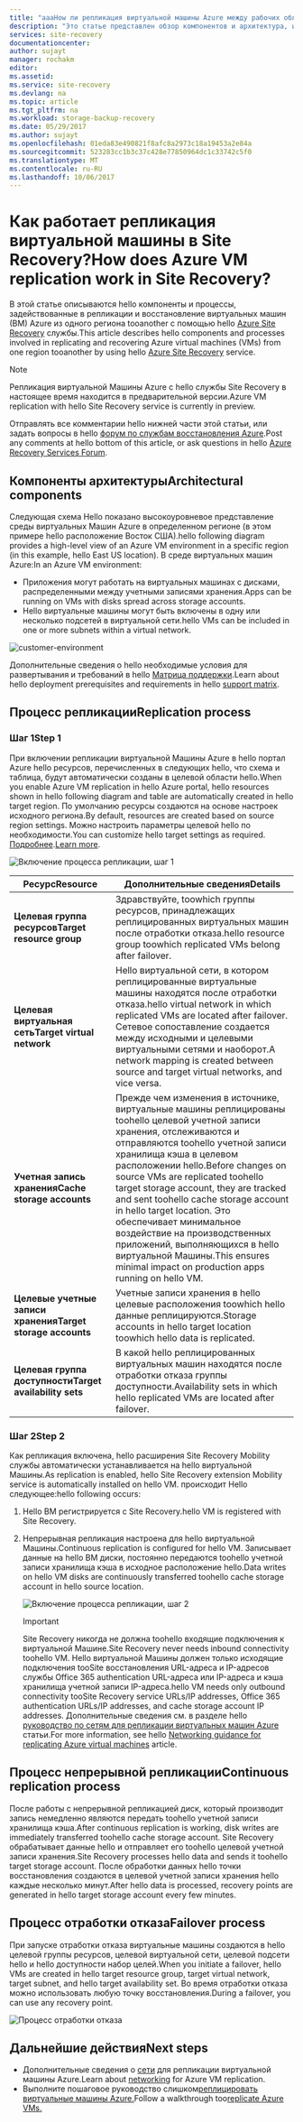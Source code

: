 ```yaml
---
title: "aaaHow ли репликация виртуальной машины Azure между рабочих областей Azure в Azure Site Recovery?  | Документация Майкрософт"
description: "Это статье представлен обзор компонентов и архитектура, используемая при репликации между регионами Azure с помощью службы Azure Site Recovery hello виртуальных машинах Azure."
services: site-recovery
documentationcenter: 
author: sujayt
manager: rochakm
editor: 
ms.assetid: 
ms.service: site-recovery
ms.devlang: na
ms.topic: article
ms.tgt_pltfrm: na
ms.workload: storage-backup-recovery
ms.date: 05/29/2017
ms.author: sujayt
ms.openlocfilehash: 01eda83e490821f8afc8a2973c18a19453a2e84a
ms.sourcegitcommit: 523283cc1b3c37c428e77850964dc1c33742c5f0
ms.translationtype: MT
ms.contentlocale: ru-RU
ms.lasthandoff: 10/06/2017
---
```

# <a name="how-does-azure-vm-replication-work-in-site-recovery"></a><span data-ttu-id="f8e10-104">Как работает репликация виртуальной машины в Site Recovery?</span><span class="sxs-lookup"><span data-stu-id="f8e10-104">How does Azure VM replication work in Site Recovery?</span></span>


<span data-ttu-id="f8e10-105">В этой статье описываются hello компоненты и процессы, задействованные в репликации и восстановление виртуальных машин (ВМ) Azure из одного региона tooanother с помощью hello [Azure Site Recovery](site-recovery-overview.md) службы.</span><span class="sxs-lookup"><span data-stu-id="f8e10-105">This article describes hello components and processes involved in replicating and recovering Azure virtual machines (VMs) from one region tooanother by using hello [Azure Site Recovery](site-recovery-overview.md) service.</span></span>

>[!NOTE]
><span data-ttu-id="f8e10-106">Репликация виртуальной Машины Azure с hello службы Site Recovery в настоящее время находится в предварительной версии.</span><span class="sxs-lookup"><span data-stu-id="f8e10-106">Azure VM replication with hello Site Recovery service is currently in preview.</span></span>

<span data-ttu-id="f8e10-107">Отправлять все комментарии hello нижней части этой статьи, или задать вопросы в hello [форум по службам восстановления Azure](https://social.msdn.microsoft.com/forums/azure/home?forum=hypervrecovmgr).</span><span class="sxs-lookup"><span data-stu-id="f8e10-107">Post any comments at hello bottom of this article, or ask questions in hello [Azure Recovery Services Forum](https://social.msdn.microsoft.com/forums/azure/home?forum=hypervrecovmgr).</span></span>

## <a name="architectural-components"></a><span data-ttu-id="f8e10-108">Компоненты архитектуры</span><span class="sxs-lookup"><span data-stu-id="f8e10-108">Architectural components</span></span>

<span data-ttu-id="f8e10-109">Следующая схема Hello показано высокоуровневое представление среды виртуальных Машин Azure в определенном регионе (в этом примере hello расположение Восток США).</span><span class="sxs-lookup"><span data-stu-id="f8e10-109">hello following diagram provides a high-level view of an Azure VM environment in a specific region (in this example, hello East US location).</span></span> <span data-ttu-id="f8e10-110">В среде виртуальных машин Azure:</span><span class="sxs-lookup"><span data-stu-id="f8e10-110">In an Azure VM environment:</span></span>
- <span data-ttu-id="f8e10-111">Приложения могут работать на виртуальных машинах с дисками, распределенными между учетными записями хранения.</span><span class="sxs-lookup"><span data-stu-id="f8e10-111">Apps can be running on VMs with disks spread across storage accounts.</span></span>
- <span data-ttu-id="f8e10-112">Hello виртуальные машины могут быть включены в одну или несколько подсетей в виртуальной сети.</span><span class="sxs-lookup"><span data-stu-id="f8e10-112">hello VMs can be included in one or more subnets within a virtual network.</span></span>

![customer-environment](./media/site-recovery-azure-to-azure-architecture/source-environment.png)

<span data-ttu-id="f8e10-114">Дополнительные сведения о hello необходимые условия для развертывания и требований в hello [Матрица поддержки](site-recovery-support-matrix-azure-to-azure.md).</span><span class="sxs-lookup"><span data-stu-id="f8e10-114">Learn about hello deployment prerequisites and requirements in hello [support matrix](site-recovery-support-matrix-azure-to-azure.md).</span></span>

## <a name="replication-process"></a><span data-ttu-id="f8e10-115">Процесс репликации</span><span class="sxs-lookup"><span data-stu-id="f8e10-115">Replication process</span></span>

### <a name="step-1"></a><span data-ttu-id="f8e10-116">Шаг 1</span><span class="sxs-lookup"><span data-stu-id="f8e10-116">Step 1</span></span>

<span data-ttu-id="f8e10-117">При включении репликации виртуальной Машины Azure в hello портал Azure hello ресурсов, перечисленных в следующих hello, что схема и таблица, будут автоматически созданы в целевой области hello.</span><span class="sxs-lookup"><span data-stu-id="f8e10-117">When you enable Azure VM replication in hello Azure portal, hello resources shown in hello following diagram and table are automatically created in hello target region.</span></span> <span data-ttu-id="f8e10-118">По умолчанию ресурсы создаются на основе настроек исходного региона.</span><span class="sxs-lookup"><span data-stu-id="f8e10-118">By default, resources are created based on source region settings.</span></span> <span data-ttu-id="f8e10-119">Можно настроить параметры целевой hello по необходимости.</span><span class="sxs-lookup"><span data-stu-id="f8e10-119">You can customize hello target settings as required.</span></span> <span data-ttu-id="f8e10-120">[Подробнее](site-recovery-replicate-azure-to-azure.md).</span><span class="sxs-lookup"><span data-stu-id="f8e10-120">[Learn more](site-recovery-replicate-azure-to-azure.md).</span></span>

![Включение процесса репликации, шаг 1](./media/site-recovery-azure-to-azure-architecture/enable-replication-step-1.png)

<span data-ttu-id="f8e10-122">**Ресурс**</span><span class="sxs-lookup"><span data-stu-id="f8e10-122">**Resource**</span></span> | <span data-ttu-id="f8e10-123">**Дополнительные сведения**</span><span class="sxs-lookup"><span data-stu-id="f8e10-123">**Details**</span></span>
--- | ---
<span data-ttu-id="f8e10-124">**Целевая группа ресурсов**</span><span class="sxs-lookup"><span data-stu-id="f8e10-124">**Target resource group**</span></span> | <span data-ttu-id="f8e10-125">Здравствуйте, toowhich группы ресурсов, принадлежащих реплицированных виртуальных машин после отработки отказа.</span><span class="sxs-lookup"><span data-stu-id="f8e10-125">hello resource group toowhich replicated VMs belong after failover.</span></span>
<span data-ttu-id="f8e10-126">**Целевая виртуальная сеть**</span><span class="sxs-lookup"><span data-stu-id="f8e10-126">**Target virtual network**</span></span> | <span data-ttu-id="f8e10-127">Hello виртуальной сети, в котором реплицированные виртуальные машины находятся после отработки отказа.</span><span class="sxs-lookup"><span data-stu-id="f8e10-127">hello virtual network in which replicated VMs are located after failover.</span></span> <span data-ttu-id="f8e10-128">Сетевое сопоставление создается между исходными и целевыми виртуальными сетями и наоборот.</span><span class="sxs-lookup"><span data-stu-id="f8e10-128">A network mapping is created between source and target virtual networks, and vice versa.</span></span>
<span data-ttu-id="f8e10-129">**Учетная запись хранения**</span><span class="sxs-lookup"><span data-stu-id="f8e10-129">**Cache storage accounts**</span></span> | <span data-ttu-id="f8e10-130">Прежде чем изменения в источнике, виртуальные машины реплицированы toohello целевой учетной записи хранения, отслеживаются и отправляются toohello учетной записи хранилища кэша в целевом расположении hello.</span><span class="sxs-lookup"><span data-stu-id="f8e10-130">Before changes on source VMs are replicated toohello target storage account, they are tracked and sent toohello cache storage account in hello target location.</span></span> <span data-ttu-id="f8e10-131">Это обеспечивает минимальное воздействие на производственных приложений, выполняющихся в hello виртуальной Машины.</span><span class="sxs-lookup"><span data-stu-id="f8e10-131">This ensures minimal impact on production apps running on hello VM.</span></span>
<span data-ttu-id="f8e10-132">**Целевые учетные записи хранения**</span><span class="sxs-lookup"><span data-stu-id="f8e10-132">**Target storage accounts**</span></span>  | <span data-ttu-id="f8e10-133">Учетные записи хранения в hello целевые расположения toowhich hello данные реплицируются.</span><span class="sxs-lookup"><span data-stu-id="f8e10-133">Storage accounts in hello target location toowhich hello data is replicated.</span></span>
<span data-ttu-id="f8e10-134">**Целевая группа доступности**</span><span class="sxs-lookup"><span data-stu-id="f8e10-134">**Target availability sets**</span></span>  | <span data-ttu-id="f8e10-135">В какой hello реплицированных виртуальных машин находятся после отработки отказа группы доступности.</span><span class="sxs-lookup"><span data-stu-id="f8e10-135">Availability sets in which hello replicated VMs are located after failover.</span></span>

### <a name="step-2"></a><span data-ttu-id="f8e10-136">Шаг 2</span><span class="sxs-lookup"><span data-stu-id="f8e10-136">Step 2</span></span>

<span data-ttu-id="f8e10-137">Как репликация включена, hello расширения Site Recovery Mobility службы автоматически устанавливается на hello виртуальной Машины.</span><span class="sxs-lookup"><span data-stu-id="f8e10-137">As replication is enabled, hello Site Recovery extension Mobility service is automatically installed on hello VM.</span></span> <span data-ttu-id="f8e10-138">происходит Hello следующее:</span><span class="sxs-lookup"><span data-stu-id="f8e10-138">hello following occurs:</span></span>

1. <span data-ttu-id="f8e10-139">Hello ВМ регистрируется с Site Recovery.</span><span class="sxs-lookup"><span data-stu-id="f8e10-139">hello VM is registered with Site Recovery.</span></span>

2. <span data-ttu-id="f8e10-140">Непрерывная репликация настроена для hello виртуальной Машины.</span><span class="sxs-lookup"><span data-stu-id="f8e10-140">Continuous replication is configured for hello VM.</span></span> <span data-ttu-id="f8e10-141">Записывает данные на hello ВМ диски, постоянно передаются toohello учетной записи хранилища кэша в исходное расположение hello.</span><span class="sxs-lookup"><span data-stu-id="f8e10-141">Data writes on hello VM disks are continuously transferred toohello cache storage account in hello source location.</span></span>

   ![Включение процесса репликации, шаг 2](./media/site-recovery-azure-to-azure-architecture/enable-replication-step-2.png)

   >[!IMPORTANT]
   > <span data-ttu-id="f8e10-143">Site Recovery никогда не должна toohello входящие подключения к виртуальной Машине.</span><span class="sxs-lookup"><span data-stu-id="f8e10-143">Site Recovery never needs inbound connectivity toohello VM.</span></span> <span data-ttu-id="f8e10-144">Hello виртуальной Машины должен только исходящие подключения tooSite восстановления URL-адреса и IP-адресов службы Office 365 authentication URL-адреса или IP-адреса и кэша хранилища учетной записи IP-адреса.</span><span class="sxs-lookup"><span data-stu-id="f8e10-144">hello VM needs only outbound connectivity tooSite Recovery service URLs/IP addresses, Office 365 authentication URLs/IP addresses, and cache storage account IP addresses.</span></span> <span data-ttu-id="f8e10-145">Дополнительные сведения см. в разделе hello [руководство по сетям для репликации виртуальных машин Azure](site-recovery-azure-to-azure-networking-guidance.md) статьи.</span><span class="sxs-lookup"><span data-stu-id="f8e10-145">For more information, see hello [Networking guidance for replicating Azure virtual machines](site-recovery-azure-to-azure-networking-guidance.md) article.</span></span>

## <a name="continuous-replication-process"></a><span data-ttu-id="f8e10-146">Процесс непрерывной репликации</span><span class="sxs-lookup"><span data-stu-id="f8e10-146">Continuous replication process</span></span>

<span data-ttu-id="f8e10-147">После работы с непрерывной репликацией диск, который производит запись немедленно являются передать toohello учетной записи хранилища кэша.</span><span class="sxs-lookup"><span data-stu-id="f8e10-147">After continuous replication is working, disk writes are immediately transferred toohello cache storage account.</span></span> <span data-ttu-id="f8e10-148">Site Recovery обрабатывает данные hello и отправляет его toohello целевой учетной записи хранения.</span><span class="sxs-lookup"><span data-stu-id="f8e10-148">Site Recovery processes hello data and sends it toohello target storage account.</span></span> <span data-ttu-id="f8e10-149">После обработки данных hello точки восстановления создаются в целевой учетной записи хранения hello каждые несколько минут.</span><span class="sxs-lookup"><span data-stu-id="f8e10-149">After hello data is processed, recovery points are generated in hello target storage account every few minutes.</span></span>

## <a name="failover-process"></a><span data-ttu-id="f8e10-150">Процесс отработки отказа</span><span class="sxs-lookup"><span data-stu-id="f8e10-150">Failover process</span></span>

<span data-ttu-id="f8e10-151">При запуске отработки отказа виртуальные машины создаются в hello целевой группы ресурсов, целевой виртуальной сети, целевой подсети hello и hello доступности набор целей.</span><span class="sxs-lookup"><span data-stu-id="f8e10-151">When you initiate a failover, hello VMs are created in hello target resource group, target virtual network, target subnet, and hello target availability set.</span></span> <span data-ttu-id="f8e10-152">Во время отработки отказа можно использовать любую точку восстановления.</span><span class="sxs-lookup"><span data-stu-id="f8e10-152">During a failover, you can use any recovery point.</span></span>

![Процесс отработки отказа](./media/site-recovery-azure-to-azure-architecture/failover.png)

## <a name="next-steps"></a><span data-ttu-id="f8e10-154">Дальнейшие действия</span><span class="sxs-lookup"><span data-stu-id="f8e10-154">Next steps</span></span>

- <span data-ttu-id="f8e10-155">Дополнительные сведения о [сети](site-recovery-azure-to-azure-networking-guidance.md) для репликации виртуальной машины Azure.</span><span class="sxs-lookup"><span data-stu-id="f8e10-155">Learn about [networking](site-recovery-azure-to-azure-networking-guidance.md) for Azure VM replication.</span></span>
- <span data-ttu-id="f8e10-156">Выполните пошаговое руководство слишком[реплицировать виртуальные машины Azure.](site-recovery-azure-to-azure.md)</span><span class="sxs-lookup"><span data-stu-id="f8e10-156">Follow a walkthrough too[replicate Azure VMs.](site-recovery-azure-to-azure.md)</span></span>

